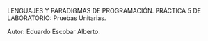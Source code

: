 LENGUAJES Y PARADIGMAS DE PROGRAMACIÓN.
PRÁCTICA 5 DE LABORATORIO: Pruebas Unitarias.

Autor: Eduardo Escobar Alberto.
